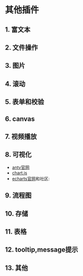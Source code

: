 # 其他插件

<script setup>
    import {  fileOperation ,formPlugins,otherPlugins ,canvasList  ,videoPlugins ,echartsList,scroll ,flow , images,storageList ,editorList,tableList ,tooltipList }from '../navs/plugins/other-plugins'
</script>

## 1. 富文本
<CardList2 :cardList="editorList"/>

## 2. 文件操作
<CardList :cardList="fileOperation"/>

## 3. 图片
<CardList :cardList="images"/>

## 4. 滚动
<CardList :cardList="scroll"/>

## 5. 表单和校验
<CardList :cardList="formPlugins"/>

## 6. canvas
<CardList :cardList="canvasList"/>

## 7. 视频播放
<CardList :cardList="videoPlugins"/>

## 8. 可视化
- [antv官网](https://antv.antgroup.com/)
- [chart.js](https://chart.nodejs.cn/)
- [echarts官网](https://echarts.apache.org/handbook/zh/get-started/)和社区:
<CardList :cardList="echartsList"/>

## 9. 流程图
<CardList :cardList="flow"/>

## 10. 存储
<CardList :cardList="storageList"/>

## 11. 表格
 <CardList :cardList="tableList"/>

## 12. tooltip,message提示
<CardList :cardList="tooltipList"/>

## 13. 其他
<CardList :cardList="otherPlugins"/>